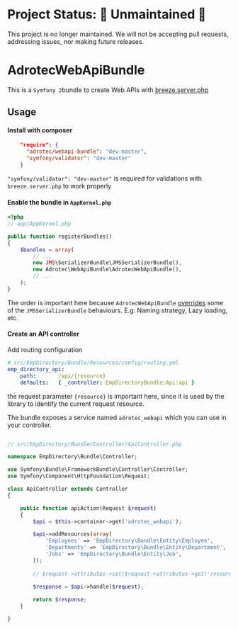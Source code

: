 # Project Status:  🚨 Unmaintained 🚨

This project is no longer maintained. We will not be accepting pull requests, addressing issues, nor making future releases.

# AdrotecWebApiBundle

This is a `Symfony 2`bundle to create Web APIs with [breeze.server.php](http://github.com/adrotec/breeze.server.php)

## Usage

#### Install with composer

```json
    "require": {
      "adrotec/webapi-bundle": "dev-master",
      "symfony/validator": "dev-master"
    }
```

`"symfony/validator": "dev-master"` is required for validations with `breeze.server.php` to work properly

#### Enable the bundle  in `AppKernel.php`

```php
<?php
// app/AppKernel.php

public function registerBundles()
{
    $bundles = array(
        // ...
        new JMS\SerializerBundle\JMSSerializerBundle(),
        new Adrotec\WebApiBundle\AdrotecWebApiBundle(),
        // ...
    );
}
```

The order is important here because `AdrotecWebApiBundle` [overrides](https://github.com/adrotec/AdrotecWebApiBundle/blob/master/Resources/config/services.xml) some of the `JMSSerializerBundle` behaviours. E.g: Naming strategy, Lazy loading, etc.


#### Create an API controller

Add routing configuration

```yaml
# src/EmpDirectory/Bundle/Resources/config/routing.yml
emp_directory_api:
    path:       /api/{resource}
    defaults:   { _controller: EmpDirectoryBundle:Api:api }
```

the request parameter `{resource}` is important here, since it is used by the library to identify the current request resource.

The bundle exposes a service named `adrotec_webapi` which you can use in your controller.

```php

// src/EmpDirectory/Bundle/Controller/ApiController.php

namespace EmpDirectory\Bundle\Controller;

use Symfony\Bundle\FrameworkBundle\Controller\Controller;
use Symfony\Component\HttpFoundation\Request;

class ApiController extends Controller
{

    public function apiAction(Request $request)
    {
        $api = $this->container->get('adrotec_webapi');

        $api->addResources(array(
            'Employees' => 'EmpDirectory\Bundle\Entity\Employee',
            'Departments' => 'EmpDirectory\Bundle\Entity\Department',
            'Jobs' => 'EmpDirectory\Bundle\Entity\Job',
        ));
        
        // $request->attributes->set($request->attributes->get('resource'));

        $response = $api->handle($request);
        
        return $response;
    }

}

```
